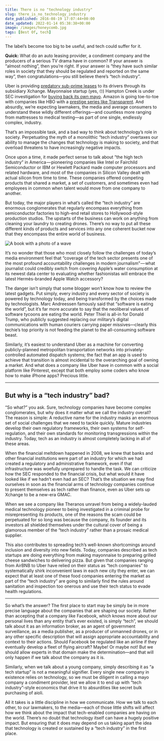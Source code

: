 ```yaml
---
title: There is no "technology industry"
slug: there_is_no_technology_industry
date_published: 2016-08-19 17:07:44+00:00
date_updated: 2022-01-14 05:38:38+00:00
image: /images/honeycomb.jpg
tags: [Best Of, tech]
---
```

The label’s become too big to be useful, and tech could suffer for it.

**Quick:** What do an auto leasing provider, a condiment company and the producers of a serious TV drama have in common? If your answer is “almost nothing”, then you’re right. If your answer is “they have such similar roles in society that they should be regulated and reported on the same way”, then congratulations—you still believe there’s “tech industry”.

Uber is providing [predatory sub-prime leases](http://www.bloomberg.com/news/articles/2016-05-31/inside-uber-s-auto-lease-machine-where-almost-anyone-can-get-a-car) to its drivers through its subsidiary Xchange. Mayonnaise startup (yes, 🙄) Hampton Creek is under SEC investigation for [buying back its own mayo](https://www.bloomberg.com/news/articles/2016-08-04/food-startup-ran-undercover-project-to-buy-up-its-own-products). Amazon is going toe-to-toe with companies like HBO with a [prestige series like Transparent](http://amzn.to/2bIkCrJ). And absurdly, we’re expecting lawmakers, the media and average consumers to understand these wildly different offerings—and countless more ranging from mattresses to medical testing—as part of one single, endlessly complex, industry.

That’s an impossible task, and a bad way to think about technology’s role in society. Perpetuating the myth of a monolithic “tech industry” overtaxes our ability to manage the changes that technology is making to society, and that overload threatens to have increasingly negative impacts.

Once upon a time, it made perfect sense to talk about “the high tech industry” in America — pioneering companies like Intel or Fairchild Semiconductor or IBM or Hewlett Packard made computer processors and related hardware, and most of the companies in Silicon Valley dealt with actual silicon from time to time. These companies offered competing products that shared a market, a set of customers, and sometimes even had employees in common when talent would move from one company to another.

But today, the major players in what’s called the “tech industry” are enormous conglomerates that regularly encompass everything from semiconductor factories to high-end retail stores to Hollywood-style production studios. The upstarts of the business can work on anything from cleaning your laundry to creating drones. There’s no way to put all these different kinds of products and services into any one coherent bucket now that they encompass the entire world of business.

![](https://cdn.glitch.global/c4e475b2-a54e-47e0-973c-ed0bd1b46262/bookwave.jpeg?v=1669865589846 "A book with a photo of a wave")

It’s no wonder that those who most closely follow the challenges of today’s media environment feel that “coverage of the tech sector presents one of the most profound accountability challenges in modern journalism” — what journalist could credibly switch from covering Apple’s water consumption at its newest data center to evaluating whether fashionistas will embrace the latest Hermès-branded Apple Watch accessory?

The danger isn’t simply that some blogger won’t know how to review the latest gadgets. Put simply, every industry and every sector of society is powered by technology today, and being transformed by the choices made by technologists. Marc Andreessen famously said that “software is eating the world”, but it’s far more accurate to say that the neoliberal values of software tycoons are eating the world. Peter Thiel is all-in for Donald Trump, who publicly suggested replacing our military’s digital communications with human couriers carrying paper missives—clearly this techie’s top priority is not feeding the planet to the all-consuming software beast.

Similarly, it’s easiest to understand Uber as a machine for converting publicly-planned metropolitan transportation networks into privately-controlled automated dispatch systems; the fact that an app is used to achieve that transition is almost incidental to the overarching goal of owning a market. And what does a company like Uber have in common with a social platform like Pinterest, except that both employ some coders who know how to make iPhone apps? Precious little.

---

## But why is a “tech industry” bad?

“So what?” you ask. Sure, technology companies have become complex conglomerates, but why does it matter what we call the industry overall? The reason is simple: A reductive name for the industry masks an enormous set of social challenges that we need to tackle quickly. Mature industries develop their own regulatory frameworks, their own systems for self-regulation, and their own standards for monitoring transgressions within the industry. Today, tech as an industry is almost completely lacking in all of these areas.

When the financial meltdown happened in 2008, we knew that banks and other financial institutions were part of an industry for which we had created a regulatory and administrative framework, even if that infrastructure was woefully unprepared to handle the task. We can criticize how the SEC responded to the financial crisis, but what would it have looked like if we hadn’t even had an SEC? That’s the situation we may find ourselves in soon as the financial arms of technology companies continue to present themselves as tech rather than finance, even as Uber sets up Xchange to be a new-era GMAC.

When we see a company like Theranos unravel from being a widely-lauded medical technology pioneer to being investigated in a criminal probe for misrepresenting its products, one of the reasons the scam could be perpetuated for so long was because the company, its founder and its investors all shielded themselves under the cultural cover of being a glamorous member of the “tech industry” rather than a prosaic medical supplier.

This also contributes to spreading tech’s well-known shortcomings around inclusion and diversity into new fields. Today, companies described as tech startups are doing everything from making mayonnaise to preparing grilled cheese sandwiches to delivering pizza. But given that companies ranging from AirBNB to Uber have relied on their status as “tech companies” to systematically shirk inconvenient laws in each new city they enter, we can expect that at least one of these food companies entering the market as part of the “tech industry” are going to similarly find the rules around sanitation and inspection too onerous and use their tech status to evade health regulations.

---

So what’s the answer? The first place to start may be simply be in more precise language about the companies that are shaping our society. Rather than accepting that a company like Facebook, which knows more about our personal lives than any entity that’s ever existed, is simply “tech”, we should talk about it as an information broker, as an agent of government surveillance, as a media publisher, as a producer of unmanned drones, or in any other specific description that will assign appropriate accountability and context to their actions. Should Facebook be regulated like an airline if they eventually develop a fleet of flying aircraft? Maybe! Or maybe not! But we should allow experts in that domain make the determination—and that will only happen if we talk about the company as it is.

Similarly, when we talk about a young company, simply describing it as “a tech startup” is not a meaningful signifier. Every single new company in existence relies on technology, so we must be diligent in calling a mayo company a condiment provider, lest we allow it to end up with “tech industry”-style economics that drive it to absurdities like secret bulk purchasing of aioli.

All it takes is a little discipline in how we communicate. How we talk to each other, to our lawmakers, to the media—each of those little shifts will affect how we think about the impact that tech-enabled companies are having on the world. There’s no doubt that technology itself can have a hugely positive impact. But ensuring that it does may depend on us taking apart the idea that technology is created or sustained by a “tech industry” in the first place.

